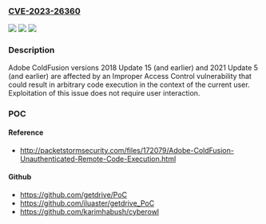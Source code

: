 ### [CVE-2023-26360](https://cve.mitre.org/cgi-bin/cvename.cgi?name=CVE-2023-26360)
![](https://img.shields.io/static/v1?label=Product&message=ColdFusion&color=blue)
![](https://img.shields.io/static/v1?label=Version&message=%3C%3D%20CF2018U15%20&color=brighgreen)
![](https://img.shields.io/static/v1?label=Vulnerability&message=Improper%20Access%20Control%20(CWE-284)&color=brighgreen)

### Description

Adobe ColdFusion versions 2018 Update 15 (and earlier) and 2021 Update 5 (and earlier) are affected by an Improper Access Control vulnerability that could result in arbitrary code execution in the context of the current user. Exploitation of this issue does not require user interaction.

### POC

#### Reference
- http://packetstormsecurity.com/files/172079/Adobe-ColdFusion-Unauthenticated-Remote-Code-Execution.html

#### Github
- https://github.com/getdrive/PoC
- https://github.com/iluaster/getdrive_PoC
- https://github.com/karimhabush/cyberowl

